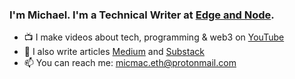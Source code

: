 ### I'm Michael. I'm a Technical Writer at [Edge and Node](https://edgeandnode.com/).

- 📺 I make videos about tech, programming & web3 on [YouTube](https://www.youtube.com/@michael-macaulay)
- 📝 I also write articles [Medium](https://micmac.blog/) and [Substack](https://michaelmacaulay.substack.com/)
- 📫 You can reach me: micmac.eth@protonmail.com
